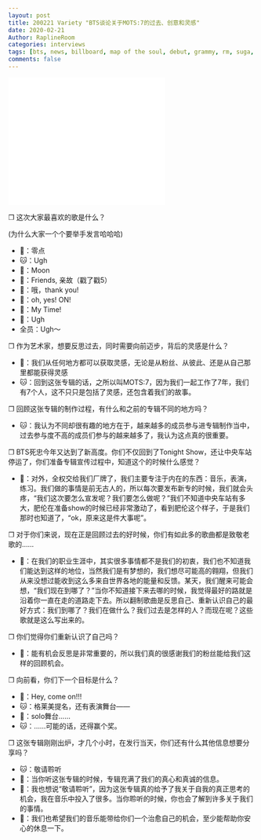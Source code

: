 ```yaml
---
layout: post
title: 200221 Variety "BTS谈论关于MOTS:7的过去、创意和灵感"
date: 2020-02-21
Author: RaplineRoom
categories: interviews
tags: [bts, news, billboard, map of the soul, debut, grammy, rm, suga, jhope, 金南俊, 闵玧其, 郑号锡, 金硕珍, 朴智旻, 金泰亨, 田柾国, 格莱美, 成绩, 新闻, 7, 采访, 视频, interviews]
comments: false
---
```




<iframe src="//content.jwplatform.com/players/6Api8iR9-JO6kgQAV.html" width="320" height="260" frameborder="0" scrolling="auto"></iframe>

❐ 这次大家最喜欢的歌是什么？

(为什么大家一个个要举手发言哈哈哈)

- 🐨：零点
- 🐱：Ugh
- 🦙：Moon
- 🦌：Friends, 亲故（戳了戳5）
- 🐤：哦，thank you!
- 🦌：oh, yes! ON!
- 🐰：My Time!
- 🐯：Ugh
- 全员：Ugh～

❐ 作为艺术家，想要反思过去，同时需要向前迈步，背后的灵感是什么？

- 🦙：我们从任何地方都可以获取灵感，无论是从粉丝、从彼此、还是从自己那里都能获得灵感
- 🐱：回到这张专辑的话，之所以叫MOTS:7，因为我们一起工作了7年，我们有7个人，这不只只是包括了灵感，还包含着我们的故事。

❐ 回顾这张专辑的制作过程，有什么和之前的专辑不同的地方吗？

- 🐱：我认为不同却很有趣的地方在于，越来越多的成员参与进专辑制作当中，过去参与度不高的成员们参与的越来越多了，我认为这点真的很重要。

❐ BTS死忠今年又达到了新高度。你们不仅回到了Tonight Show，还让中央车站停运了，你们准备专辑宣传过程中，知道这个的时候什么感觉？

- 🐨：对外，全权交给我们厂牌了，我们主要专注于内在的东西：音乐，表演，练习。我们做的事情是前无古人的，所以每次要发布新专的时候，我们就会头疼，“我们这次要怎么宣发呢？我们要怎么做呢？”我们不知道中央车站有多大，肥伦在准备show的时候已经非常激动了，看到肥伦这个样子，于是我们那时也知道了，“ok，原来这是件大事呢”。

❐ 对于你们来说，现在正是回顾过去的好时候，你们有如此多的歌曲都是致敬老歌的……

- 🐨：在我们的职业生涯中，其实很多事情都不是我们的初衷，我们也不知道我们能达到这样的地位，当然我们是有梦想的，我们想尽可能高的翱翔，但我们从来没想过能收到这么多来自世界各地的能量和反馈。某天，我们醒来可能会想，“我们现在到哪了？”当你不知道接下来去哪的时候，我觉得最好的路就是沿着你一直在走的道路走下去。所以翻制歌曲是反思自己、重新认识自己的最好方式：我们到哪了？我们在做什么？我们过去是怎样的人？而现在呢？这些歌就是这么写出来的。

❐ 你们觉得你们重新认识了自己吗？

- 🐤：能有机会反思是非常重要的，所以我们真的很感谢我们的粉丝能给我们这样的回顾机会。

❐ 向前看，你们下一个目标是什么？

- 🐤：Hey, come on!!!
- 🐱：格莱美提名，还有表演舞台——
- 🐨：solo舞台……
- 🐱：……可能的话，还得赢个奖。

❐ 这张专辑刚刚出炉，才几个小时，在发行当天，你们还有什么其他信息想要分享吗？

- 🐱：敬请聆听
- 🐰：当你听这张专辑的时候，专辑充满了我们的真心和真诚的信息。
- 🦌：我也想说“敬请聆听”，因为这张专辑真的给予了我关于自我的真正思考的机会，我在音乐中投入了很多。当你聆听的时候，你也会了解到许多关于我们的事情。
- 🐯：我们也希望我们的音乐能带给你们一个治愈自己的机会，至少能帮助你安心的休息一下。

